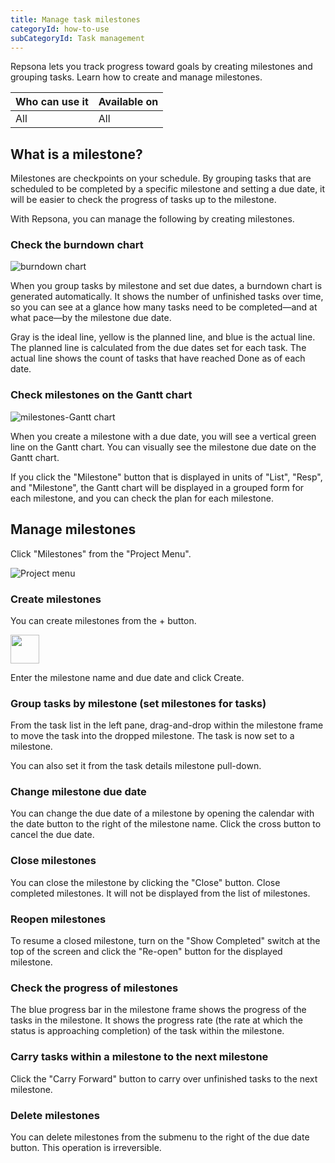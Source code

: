 ```yaml
---
title: Manage task milestones
categoryId: how-to-use
subCategoryId: Task management
---
```


Repsona lets you track progress toward goals by creating milestones and grouping tasks. Learn how to create and manage milestones.

| Who can use it | Available on |
|---|---|
| All | All |

## What is a milestone?

Milestones are checkpoints on your schedule. By grouping tasks that are scheduled to be completed by a specific milestone and setting a due date, it will be easier to check the progress of tasks up to the milestone.

With Repsona, you can manage the following by creating milestones.

### Check the burndown chart

![burndown chart](/images/help/barn-donw.en.png)

When you group tasks by milestone and set due dates, a burndown chart is generated automatically. It shows the number of unfinished tasks over time, so you can see at a glance how many tasks need to be completed—and at what pace—by the milestone due date.

Gray is the ideal line, yellow is the planned line, and blue is the actual line. The planned line is calculated from the due dates set for each task. The actual line shows the count of tasks that have reached Done as of each date.

### Check milestones on the Gantt chart

![milestones-Gantt chart](/images/help/milestone-gantt.en.png)

When you create a milestone with a due date, you will see a vertical green line on the Gantt chart. You can visually see the milestone due date on the Gantt chart.

If you click the "Milestone" button that is displayed in units of "List", "Resp", and "Milestone", the Gantt chart will be displayed in a grouped form for each milestone, and you can check the plan for each milestone.

## Manage milestones

Click "Milestones" from the "Project Menu".

![Project menu](/images/help/project-menu.en.png)

### Create milestones

You can create milestones from the + button.

<img src="/images/help/create-button.png" width="46">

Enter the milestone name and due date and click Create.

### Group tasks by milestone (set milestones for tasks)

From the task list in the left pane, drag-and-drop within the milestone frame to move the task into the dropped milestone. The task is now set to a milestone.

You can also set it from the task details milestone pull-down.

### Change milestone due date

You can change the due date of a milestone by opening the calendar with the date button to the right of the milestone name. Click the cross button to cancel the due date.

### Close milestones

You can close the milestone by clicking the "Close" button. Close completed milestones. It will not be displayed from the list of milestones.

### Reopen milestones

To resume a closed milestone, turn on the "Show Completed" switch at the top of the screen and click the "Re-open" button for the displayed milestone.

### Check the progress of milestones

The blue progress bar in the milestone frame shows the progress of the tasks in the milestone. It shows the progress rate (the rate at which the status is approaching completion) of the task within the milestone.

### Carry tasks within a milestone to the next milestone

Click the "Carry Forward" button to carry over unfinished tasks to the next milestone.

### Delete milestones

You can delete milestones from the submenu to the right of the due date button. This operation is irreversible.
